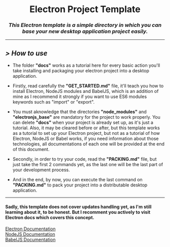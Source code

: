 <h1 align="center"><b>Electron Project Template</b></h1>

<h3 align="center">
<i>This Electron template is a simple directory in which you can base your new desktop application project easily.</i>
</h3>

***

<h2 align="left">
<b><i>> How to use</b></i>
</h2>

- The folder **"docs"** works as a tutorial here for every basic action you'll take installing and packaging your electron project into a desktop application.

- Firstly, read carefully the **"GET_STARTED.md"** file, it'll teach you how to install Electron, NodeJS modules and BabelJS, which is an addition of mine as I recommend it strongly if you want to use ES6 modules keywords such as "import" or "export".

- You must aknowledge that the directories **"node_modules"** and **"electronjs_base"** are mandatory for the project to work properly. You can delete **"docs"** when your project is already set up, as it's just a tutorial. Also, it may be cleared before or after, but this template works as a tutorial to set up your Electron project, but not as a tutorial of how Electron, NodeJS or Babel works, if you need information about those technologies, all documentations of each one will be provided at the end of this document.

- Secondly, in order to try your code, read the **"PACKING.md"** file, but just take the first 2 commands yet, as the last one will be the last part of your development process.

- And in the end, by now, you can execute the last command on **"PACKING.md"** to pack your project into a distributable desktop application.

***
<h4>Sadly, this template does not cover updates handling yet, as I'm still learning about it, to be honest. But I recomment you actively to visit Electron docs which covers this concept.</h4>

<a align="left" href="https://www.electronjs.org/docs/latest/">Electron Documentation</a><br>
<a align="left" href="https://nodejs.org/en/docs/">NodeJS Documentation</a><br>
<a align="left" href="https://babeljs.io/docs/en/">BabelJS Documentation</a><br>
